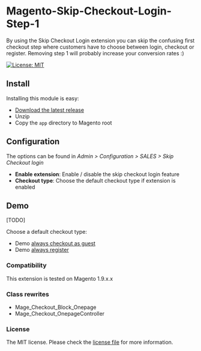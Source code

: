 # Magento-Skip-Checkout-Login-Step-1
By using the Skip Checkout Login extension you can skip the confusing first checkout step where customers have to choose between login, checkout or register. Removing step 1 will probably increase your conversion rates :)

[![License: MIT](https://img.shields.io/badge/License-MIT-yellow.svg)](https://opensource.org/licenses/MIT)


## Install

Installing this module is easy:

  * [Download the latest release](https://github.com/koenberkhout/Magento-Skip-Checkout-Login-Step-1/releases/latest)
  * Unzip
  * Copy the `app` directory to Magento root


## Configuration

The options can be found in  *Admin > Configuration > SALES > Skip Checkout login*

  *  **Enable extension**: Enable / disable the skip checkout login feature
  *  **Checkout type**: Choose the default checkout type if extension is enabled

## Demo

[TODO]

Choose a default checkout type:

 * Demo [always checkout as guest](https://www.skipcheckoutlogin.nl/guest/)
 * Demo [always register](https://www.skipcheckoutlogin.nl/register/)


### Compatibility

This extension is tested on Magento 1.9.x.x


### Class rewrites

  * Mage_Checkout_Block_Onepage
  * Mage_Checkout_OnepageController

  
### License

The MIT license. Please check the [license file](LICENSE.md) for more information.
